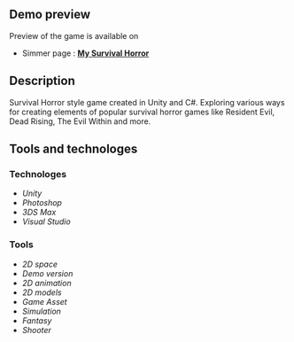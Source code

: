 ## Demo preview ##
Preview of the game is available on
- Simmer page : **[My Survival Horror](https://simmer.io/@VladimiraKolar/horror-story)**

## Description ##
Survival Horror style game created in Unity and C#. 
Exploring various ways for creating elements of popular survival horror games like Resident Evil, Dead Rising, The Evil Within and more.

## Tools and technologes ##
### Technologes ###
* *Unity*
* *Photoshop*
* *3DS Max*
* *Visual Studio*

### Tools ###
* *2D space*
* *Demo version*
* *2D animation*
* *2D models*
* *Game Asset*
* *Simulation*
* *Fantasy*
* *Shooter*
